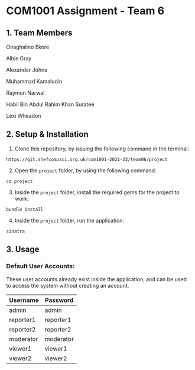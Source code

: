 # COM1001 Assignment - Team 6 

## 1. Team Members

Onaghalino Ekere

Albie Gray

Alexander Johns

Muhammad Kamaludin

Raymon Narwal

Habil Bin Abdul Rahim Khan Suratee

Lexi Wheadon

## 2. Setup & Installation

1. Clone this repository, by issuing the following command in the terminal:

```
https://git.shefcompsci.org.uk/com1001-2021-22/team06/project
```

2. Open the `project` folder, by using the following command:

```
cd project
```

3. Inside the `project` folder, install the required gems for the project to work:

```
bundle install
```

4. Inside the `project` folder, run the application:

```
sinatra
```

## 3. Usage

### Default User Accounts:

These user accounts already exist inside the application, and can be used to access the system without creating an account.

| Username  | Password  |
| --------- | --------- |
| admin     | admin     |
| reporter1 | reporter1 |
| reporter2 | reporter2 |
| moderator | moderator |
| viewer1   | viewer1   |
| viewer2   | viewer2   |

